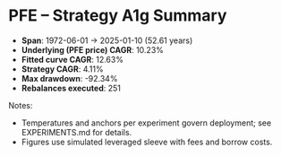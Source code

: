 # PFE – Strategy A1g Summary

- **Span**: 1972-06-01 → 2025-01-10 (52.61 years)
- **Underlying (PFE price) CAGR**: 10.23%
- **Fitted curve CAGR**: 12.63%
- **Strategy CAGR**: 4.11%
- **Max drawdown**: -92.34%
- **Rebalances executed**: 251

Notes:

- Temperatures and anchors per experiment govern deployment; see EXPERIMENTS.md for details.
- Figures use simulated leveraged sleeve with fees and borrow costs.
